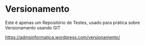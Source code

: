 # Versionamento
Este é apenas um Repositório de Testes, usado para prática sobre Versionamento usando GIT

https://admsinformatica.wordpress.com/versionamento/
